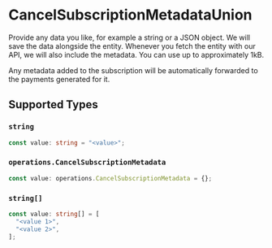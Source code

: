 # CancelSubscriptionMetadataUnion

Provide any data you like, for example a string or a JSON object. We will save the data alongside the entity. Whenever you fetch the entity with our API, we will also include the metadata. You can use up to approximately 1kB.

Any metadata added to the subscription will be automatically forwarded to the payments generated for it.


## Supported Types

### `string`

```typescript
const value: string = "<value>";
```

### `operations.CancelSubscriptionMetadata`

```typescript
const value: operations.CancelSubscriptionMetadata = {};
```

### `string[]`

```typescript
const value: string[] = [
  "<value 1>",
  "<value 2>",
];
```


